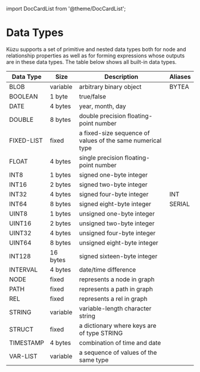 import DocCardList from '@theme/DocCardList';

# Data Types
Kùzu supports a set of primitive and nested data types both for node and relationship properties as well as for forming expressions whose outputs are in these data types. The table below shows all built-in data types.

| Data Type | Size | Description | Aliases
| --- | --- | --- | --- | 
| BLOB | variable | arbitrary binary object | BYTEA |
| BOOLEAN | 1 byte | true/false | |
| DATE | 4 bytes | year, month, day| |
| DOUBLE | 8 bytes | double precision floating-point number | |
| FIXED-LIST | fixed | a fixed-size sequence of values of the same numerical type | |
| FLOAT | 4 bytes | single precision floating-point number | |
| INT8 | 1 bytes | signed one-byte integer | |
| INT16 | 2 bytes | signed two-byte integer | |
| INT32 | 4 bytes | signed four-byte integer | INT |
| INT64 | 8 bytes | signed eight-byte integer | SERIAL |
| UINT8 | 1 bytes | unsigned one-byte integer | |
| UINT16 | 2 bytes | unsigned two-byte integer | |
| UINT32 | 4 bytes | unsigned four-byte integer | |
| UINT64 | 8 bytes | unsigned eight-byte integer | |
| INT128 | 16 bytes | signed sixteen-byte integer | |
| INTERVAL | 4 bytes | date/time difference | | 
| NODE | fixed | represents a node in graph | |
| PATH | fixed | represents a path in graph | |
| REL | fixed | represents a rel in graph | |
| STRING | variable | variable-length character string | |
| STRUCT | fixed | a dictionary where keys are of type STRING | |
| TIMESTAMP | 4 bytes | combination of time and date | |
| VAR-LIST | variable | a sequence of values of the same type | |

<DocCardList />
